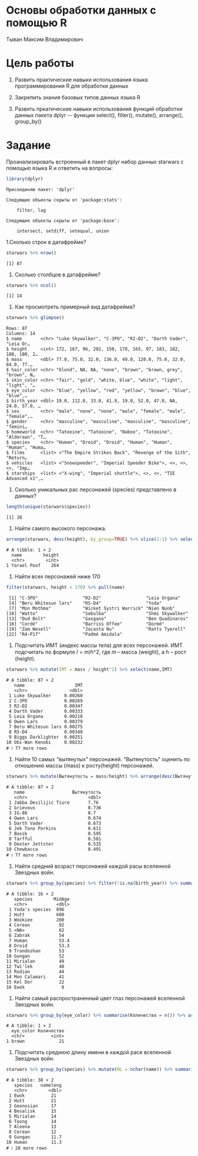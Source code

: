 # Основы обработки данных с помощью R
Тыван Максим Владимирович

# Цель работы

1.  Развить практические навыки использования языка программирования R
    для обработки данных

2.  Закрепить знания базовых типов данных языка R

3.  Развить пркатические навыки использования функций обработки данных
    пакета dplyr -- функции select(), filter(), mutate(), arrange(),
    group_by()

# Задание

Проанализировать встроенный в пакет dplyr набор данных starwars с
помощью языка R и ответить на вопросы:

``` r
library(dplyr)
```


    Присоединяю пакет: 'dplyr'

    Следующие объекты скрыты от 'package:stats':

        filter, lag

    Следующие объекты скрыты от 'package:base':

        intersect, setdiff, setequal, union

1.Сколько строк в датафрейме?

``` r
starwars %>% nrow()
```

    [1] 87

1.  Сколько столбцов в датафрейме?

``` r
starwars %>% ncol()
```

    [1] 14

1.  Как просмотреть примерный вид датафрейма?

``` r
starwars %>% glimpse()
```

    Rows: 87
    Columns: 14
    $ name       <chr> "Luke Skywalker", "C-3PO", "R2-D2", "Darth Vader", "Leia Or…
    $ height     <int> 172, 167, 96, 202, 150, 178, 165, 97, 183, 182, 188, 180, 2…
    $ mass       <dbl> 77.0, 75.0, 32.0, 136.0, 49.0, 120.0, 75.0, 32.0, 84.0, 77.…
    $ hair_color <chr> "blond", NA, NA, "none", "brown", "brown, grey", "brown", N…
    $ skin_color <chr> "fair", "gold", "white, blue", "white", "light", "light", "…
    $ eye_color  <chr> "blue", "yellow", "red", "yellow", "brown", "blue", "blue",…
    $ birth_year <dbl> 19.0, 112.0, 33.0, 41.9, 19.0, 52.0, 47.0, NA, 24.0, 57.0, …
    $ sex        <chr> "male", "none", "none", "male", "female", "male", "female",…
    $ gender     <chr> "masculine", "masculine", "masculine", "masculine", "femini…
    $ homeworld  <chr> "Tatooine", "Tatooine", "Naboo", "Tatooine", "Alderaan", "T…
    $ species    <chr> "Human", "Droid", "Droid", "Human", "Human", "Human", "Huma…
    $ films      <list> <"The Empire Strikes Back", "Revenge of the Sith", "Return…
    $ vehicles   <list> <"Snowspeeder", "Imperial Speeder Bike">, <>, <>, <>, "Imp…
    $ starships  <list> <"X-wing", "Imperial shuttle">, <>, <>, "TIE Advanced x1",…

1.  Сколько уникальных рас персонажей (species) представлено в данных?

``` r
length(unique(starwars$species))
```

    [1] 38

1.  Найти самого высокого персонажа.

``` r
arrange(starwars, desc(height), by_group=TRUE) %>% slice(1:1) %>% select(name:height)
```

    # A tibble: 1 × 2
      name        height
      <chr>        <int>
    1 Yarael Poof    264

1.  Найти всех персонажей ниже 170

``` r
filter(starwars, height < 170) %>% pull(name)
```

     [1] "C-3PO"                 "R2-D2"                 "Leia Organa"          
     [4] "Beru Whitesun lars"    "R5-D4"                 "Yoda"                 
     [7] "Mon Mothma"            "Wicket Systri Warrick" "Nien Nunb"            
    [10] "Watto"                 "Sebulba"               "Shmi Skywalker"       
    [13] "Dud Bolt"              "Gasgano"               "Ben Quadinaros"       
    [16] "Cordé"                 "Barriss Offee"         "Dormé"                
    [19] "Zam Wesell"            "Jocasta Nu"            "Ratts Tyerell"        
    [22] "R4-P17"                "Padmé Amidala"        

1.  Подсчитать ИМТ (индекс массы тела) для всех персонажей. ИМТ
    подсчитать по формуле 𝐼 = 𝑚/ℎ^2, где 𝑚 – масса (weight), а ℎ – рост
    (height).

``` r
starwars %>% mutate(IMT = mass / height^2) %>% select(name,IMT)
```

    # A tibble: 87 × 2
       name                   IMT
       <chr>                <dbl>
     1 Luke Skywalker     0.00260
     2 C-3PO              0.00269
     3 R2-D2              0.00347
     4 Darth Vader        0.00333
     5 Leia Organa        0.00218
     6 Owen Lars          0.00379
     7 Beru Whitesun lars 0.00275
     8 R5-D4              0.00340
     9 Biggs Darklighter  0.00251
    10 Obi-Wan Kenobi     0.00232
    # ℹ 77 more rows

1.  Найти 10 самых “вытянутых” персонажей. “Вытянутость” оценить по
    отношению массы (mass) к росту(height) персонажей.

``` r
starwars %>% mutate(Вытянутость = mass/height) %>% arrange(desc(Вытянутость), by_group=TRUE) %>% select(name,Вытянутость)
```

    # A tibble: 87 × 2
       name                  Вытянутость
       <chr>                       <dbl>
     1 Jabba Desilijic Tiure       7.76 
     2 Grievous                    0.736
     3 IG-88                       0.7  
     4 Owen Lars                   0.674
     5 Darth Vader                 0.673
     6 Jek Tono Porkins            0.611
     7 Bossk                       0.595
     8 Tarfful                     0.581
     9 Dexter Jettster             0.515
    10 Chewbacca                   0.491
    # ℹ 77 more rows

1.  Найти средний возраст персонажей каждой расы вселенной Звездных
    войн.

``` r
starwars %>% group_by(species) %>% filter(!is.na(birth_year)) %>% summarise(MidAge = mean(birth_year, na.rm = TRUE)) %>% select(species,MidAge) %>% arrange(desc(MidAge))
```

    # A tibble: 16 × 2
       species        MidAge
       <chr>           <dbl>
     1 Yoda's species  896  
     2 Hutt            600  
     3 Wookiee         200  
     4 Cerean           92  
     5 <NA>             62  
     6 Zabrak           54  
     7 Human            53.4
     8 Droid            53.3
     9 Trandoshan       53  
    10 Gungan           52  
    11 Mirialan         49  
    12 Twi'lek          48  
    13 Rodian           44  
    14 Mon Calamari     41  
    15 Kel Dor          22  
    16 Ewok              8  

1.  Найти самый распространенный цвет глаз персонажей вселенной Звездных
    войн.

``` r
starwars %>% group_by(eye_color) %>% summarise(Количество = n()) %>% arrange(desc(Количество)) %>% slice(1:1)
```

    # A tibble: 1 × 2
      eye_color Количество
      <chr>          <int>
    1 brown             21

1.  Подсчитать среднюю длину имени в каждой расе вселенной Звездных
    войн.

``` r
starwars %>% group_by(species) %>% mutate(NL = nchar(name)) %>% summarise(nameleng = mean(NL)) %>% select(species, nameleng) %>% arrange(desc(nameleng))
```

    # A tibble: 38 × 2
       species   nameleng
       <chr>        <dbl>
     1 Ewok          21  
     2 Hutt          21  
     3 Geonosian     17  
     4 Besalisk      15  
     5 Mirialan      14  
     6 Toong         14  
     7 Aleena        13  
     8 Cerean        12  
     9 Gungan        11.7
    10 Human         11.3
    # ℹ 28 more rows
